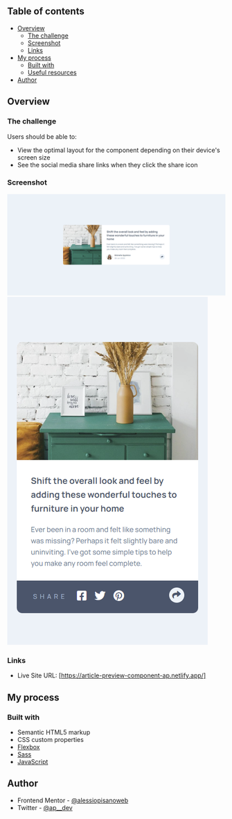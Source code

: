 ## Table of contents

- [Overview](#overview)
  - [The challenge](#the-challenge)
  - [Screenshot](#screenshot)
  - [Links](#links)
- [My process](#my-process)
  - [Built with](#built-with)
  - [Useful resources](#useful-resources)
- [Author](#author)

## Overview

### The challenge

Users should be able to:

- View the optimal layout for the component depending on their device's screen size
- See the social media share links when they click the share icon

### Screenshot

![](design/article_desktop.png)
![](design/article_mobile.png)

### Links

- Live Site URL: [https://article-preview-component-ap.netlify.app/]

## My process

### Built with

- Semantic HTML5 markup
- CSS custom properties
- [Flexbox](https://css-tricks.com/snippets/css/a-guide-to-flexbox/)
- [Sass](https://sass-lang.com/)
- [JavaScript](https://developer.mozilla.org/en-US/docs/Web/JavaScript)

## Author

- Frontend Mentor - [@alessiopisanoweb](https://www.frontendmentor.io/profile/alessiopisanoweb)
- Twitter - [@ap\_\_dev](https://twitter.com/ap__dev)
